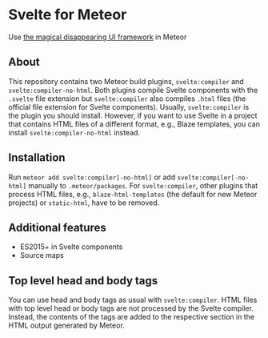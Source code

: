 # Svelte for Meteor

Use [the magical disappearing UI framework](https://svelte.technology) in Meteor

## About

This repository contains two Meteor build plugins, `svelte:compiler` and `svelte:compiler-no-html`.
Both plugins compile Svelte components with the `.svelte` file extension but `svelte:compiler` also compiles `.html` files (the official file extension for Svelte components).
Usually, `svelte:compiler` is the plugin you should install.
However, if you want to use Svelte in a project that contains HTML files of a different format, e.g., Blaze templates, you can install `svelte:compiler-no-html` instead. 

## Installation

Run `meteor add svelte:compiler[-no-html]` or add `svelte:compiler[-no-html]` manually to `.meteor/packages`.
For `svelte:compiler`, other plugins that process HTML files, e.g., `blaze-html-templates` (the default for new Meteor projects) or `static-html`, have to be removed.

## Additional features

* ES2015+ in Svelte components
* Source maps

## Top level head and body tags

You can use head and body tags as usual with `svelte:compiler`.
HTML files with top level head or body tags are not processed by the Svelte compiler.
Instead, the contents of the tags are added to the respective section in the HTML output generated by Meteor.
